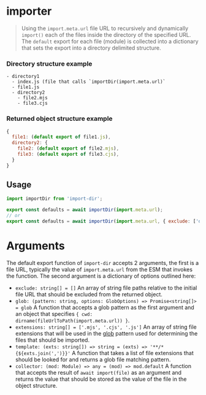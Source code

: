 # importer

> Using the `import.meta.url` file URL to recursively and dynamically
> `import()` each of the files inside the directory of the specified URL.
> The `default` export for each file (module) is collected into a
> dictionary that sets the export into a directory delimited structure.

### Directory structure example
```
- directory1
  - index.js (file that calls `importDir(import.meta.url)`
  - file1.js
  - directory2
    - file2.mjs
    - file3.cjs
```

### Returned object structure example
```js
{
  file1: (default export of file1.js),
  directory2: {
    file2: (default export of file2.mjs),
    file3: (default export of file3.cjs),
  }
}
```

## Usage
```js
import importDir from 'import-dir';

export const defaults = await importDir(import.meta.url);
// or
export const defaults = await importDir(import.meta.url, { exclude: ['directory2/file2.mjs'] });
```

# Arguments
The default export function of `import-dir` accepts 2 arguments, the first is a file URL, typically the value of `import.meta.url` from the ESM that invokes the function. The second argument is a dictionary of options outlined here:

- `exclude: string[] = []` An array of string file paths relative to the initial file URL that
  should be excluded from the returned object.
- `glob: (pattern: string, options: GlobOptions) => Promise<string[]> = glob` A function that accepts a glob pattern as the first argument and an object that specifies `{ cwd: dirname(fileUrlToPath(import.meta.url)) }`.
- `extensions: string[] = ['.mjs', '.cjs', '.js']` An array of string file extensions that will
  be used in the [glob](https://www.npmjs.com/package/glob) pattern used for determining the files that should be imported.
- `template: (exts: string[]) => string = (exts) => '**/*{${exts.join(',')}}'` A function that takes a list of file extensions that should be looked for and returns a glob file matching pattern.
- `collector: (mod: Module) => any = (mod) => mod.default` A function that accepts the result of `await import(file)` as an argument and returns the value that should be stored as the value of the file in the object structure.
